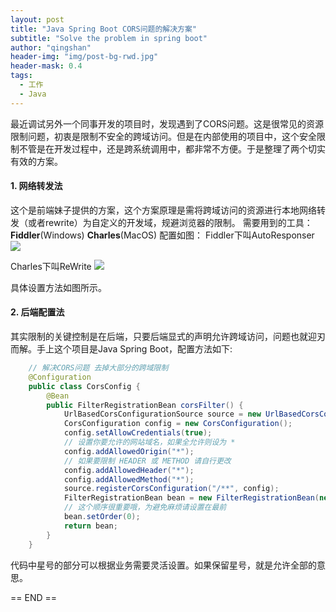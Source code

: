 ```yaml
---
layout: post
title: "Java Spring Boot CORS问题的解决方案"
subtitle: "Solve the problem in spring boot"
author: "qingshan"
header-img: "img/post-bg-rwd.jpg"
header-mask: 0.4
tags:
  - 工作
  - Java
---
```


最近调试另外一个同事开发的项目时，发现遇到了CORS问题。这是很常见的资源限制问题，初衷是限制不安全的跨域访问。但是在内部使用的项目中，这个安全限制不管是在开发过程中，还是跨系统调用中，都非常不方便。于是整理了两个切实有效的方案。

#### 1. 网络转发法
这个是前端妹子提供的方案，这个方案原理是需将跨域访问的资源进行本地网络转发（或者rewrite）为自定义的开发域，规避浏览器的限制。
需要用到的工具：**Fiddler**(Windows) **Charles**(MacOS)
配置如图：
Fiddler下叫AutoResponser
![](https://ae01.alicdn.com/kf/HTB1mJ8saQH0gK0jSZPi761vapXaV.png)

Charles下叫ReWrite
![](https://ae01.alicdn.com/kf/HTB1OFXraND1gK0jSZFs762ldVXa3.png)

具体设置方法如图所示。


#### 2. 后端配置法
其实限制的关键控制是在后端，只要后端显式的声明允许跨域访问，问题也就迎刃而解。手上这个项目是Java Spring Boot，配置方法如下:
```java
    // 解决CORS问题 去掉大部分的跨域限制
    @Configuration
    public class CorsConfig {
        @Bean
        public FilterRegistrationBean corsFilter() {
            UrlBasedCorsConfigurationSource source = new UrlBasedCorsConfigurationSource();
            CorsConfiguration config = new CorsConfiguration();
            config.setAllowCredentials(true);
            // 设置你要允许的网站域名，如果全允许则设为 *
            config.addAllowedOrigin("*");
            // 如果要限制 HEADER 或 METHOD 请自行更改
            config.addAllowedHeader("*");
            config.addAllowedMethod("*");
            source.registerCorsConfiguration("/**", config);
            FilterRegistrationBean bean = new FilterRegistrationBean(new CorsFilter(source));
            // 这个顺序很重要哦，为避免麻烦请设置在最前
            bean.setOrder(0);
            return bean;
        }
    }
```
代码中星号的部分可以根据业务需要灵活设置。如果保留星号，就是允许全部的意思。

== END ==

